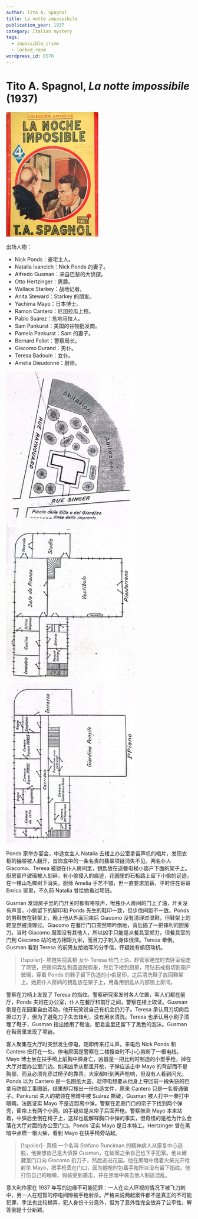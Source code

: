 ```yaml
---
author: Tito A. Spagnol
title: La notte impossibile
publication_year: 1937
category: Italian mystery
tags:
  - impossible_crime
  - locked_room
wordpress_id: 6570
---
```


# Tito A. Spagnol, <i>La notte impossibile</i> (1937)

<img src=images/1937_cover.jpg width=250/>

出场人物：
* Nick Ponds：豪宅主人。
* Natalia Ivancich：Nick Ponds 的妻子。
* Alfredo Gusman：来自巴黎的大侦探。
* Otto Hertzinger：男爵。
* Wallace Starkey：战地记者。
* Anita Steward：Starkey 的朋友。
* Yachima Mayo：日本博士。
* Ramon Cantero：尼加拉瓜上校。
* Pablo Suárez：危地马拉人。
* Sam Pankurst：美国的谷物批发商。
* Pamela Pankurst：Sam 的妻子。
* Bernard Follot：警察局长。
* Giacomo Durand：男仆。
* Teresa Badouin：女仆。
* Amelia Dieudonné：厨师。

<img src=images/1937_map.jpg width=350/>
<img src=images/1937_first_floor.jpg width=350/>
<img src=images/1937_second_floor.jpg width=350/>

Ponds 家举办宴会，中途女主人 Natalia 去楼上办公室拿留声机的唱片，发现衣柜的抽屉被人翻开，首饰盒中的一条名贵的翡翠项链消失不见。两名仆人 Giacomo、Teresa 被锁在仆人房间里，钥匙放在送餐电梯小窗户下面的架子上。厨房窗户玻璃被人划碎，有小偷侵入的痕迹，花园里的石板路上留下小偷的足迹，在一棵山毛榉树下消失。厨师 Amelia 手艺不错，但一直要求加薪，平时住在哥哥 Enrico 家里，不久前 Natalia 曾给她看过项链。

Gusman 发现房子里的门开关时都有咯吱声，唯独仆人房间的门上了油，开关没有声音。小偷留下的脚印和 Ponds 先生的鞋印一致，但步伐间距不一致。Ponds 的男鞋放在鞋架上，晚上他从外面回来后 Giacomo 没有清理过湿鞋，但鞋架上的鞋显然被清理过。Giacomo 在餐厅门口突然呻吟倒地，背后插了一把锋利的厨房刀。当时 Giacomo 周围没有其他人，所以凶手只能是从餐具室掷刀，但餐具室的门到 Giacomo 站的地方相距九米，而且刀子刺入身体很深。Teresa 晕倒。Gusman 看到 Teresa 的前男友给她写的分手信，怀疑她有偷窃动机。

> [!spoiler]- 项链失窃真相
> 女仆 Teresa 给门上油，趁管家睡觉时去卧室偷走了项链，把房间弄乱制造盗贼假象，然后下楼到厨房，用钻石戒指切割窗户玻璃，穿着 Ponds 的鞋子留下伪造的小偷足印，之后清洗鞋子放回鞋架上。她把仆人房间的钥匙放在架子上，用备用钥匙从内部锁上房间。

警察在刀柄上发现了 Teresa 的指纹。警察研究案发时各人位置，客人们都在前厅，Ponds 夫妇在办公室，仆人在餐厅和前厅之间，警察在楼上取证。Gusman 倒是在花园里自由活动，他开玩笑说自己有机会扔刀子。Teresa 承认用刀切肉后擦过刀子，但为了避免刀子失去锋利，没有用水清洗。Teresa 也承认用小刷子清理了鞋子，Gusman 指出她用了鞋油，肥皂盒里还留下了黑色的泡沫。Gusman 在鞋膏里发现了项链。

客人聚集在大厅时突然发生停电，随即传来打斗声。来电后 Nick Ponds 和 Cantero 扭打在一处。停电原因是警察在二楼搜查时不小心剪断了一根电线。Mayo 博士坐在扶手椅上前胸中弹身亡，凶器是一把比利时制造的小型手枪，掉在大厅对面办公室门边。如果凶手从那里开枪，子弹应该击中 Mayo 的背部而不是胸部，而且必须先穿过椅子的靠背。大家都听到两声枪响，但没有人看到闪光。Ponds 以为 Cantero 是一名图纸大盗，趁停电想要从他身上夺回前一段失窃的巴拿马防御工事图纸，结果却只搜出一份伪造文件，原来 Cantero 只是一名普通骗子。Pankurst 夫人的裙领在黑暗中被 Suárez 撕破，Gusman 被人打中一拳打中眼睛。法医证实 Mayo 不是近距离中弹。警察在走廊门口的帘子下找到两个弹壳，窗帘上有两个小洞，凶手疑应是从帘子后面开枪。警察推测 Mayo 本来站着，中弹后坐倒在椅子上，这样也能解释胸口中弹的事实，但奇怪的是枪为什么会落在大厅对面的办公室门口。Ponds 证实 Mayo 是日本特工。Hertzinger 曾在黑暗中点燃一根火柴，看到 Mayo 在扶手椅旁站起。

> [!spoiler]- 真相
> 一个名叫 Stéfano Runciman 的精神病人从康复中心逃脱，他妄想自己是大侦探 Gusman，在破案之余自己也下手犯案。他从储藏室门口向 Giacomo 扔刀子，然后逃进花园。他在黑暗中借着火柴光开枪射杀 Mayo，把手枪丢在门口，因为握枪时包着手帕所以没有留下指纹。他打伤自己的眼睛，假装受到袭击，并在黑暗中袭击他人制造混乱。

意大利作家在 1937 年写的边缘不可能犯罪：一人在众人环视的情况下被飞刀刺中，另一人在短暂的停电间隙被手枪射杀。严格来说两起案件都不是真正的不可能犯罪，手法也比较糊弄，犯人身份十分意外，但为了意外性完全放弃了公平性，解答倒是十分新颖。